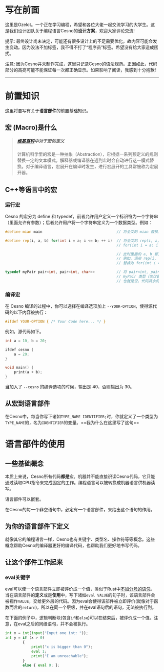 写在前面
================

这里是Ozelot。一个正在学习编程，希望和各位大佬一起交流学习的大学生。这是我们设计团队关于编程语言Cesno的**设计方案**，欢迎大家评论交流!

提示: 最终设计尚未决定，可能还有很多设计上的不足需要优化，故内容可能会发生变动。因为没法不加标签，我不得不打了“程序员”标签。希望没有给大家造成困扰。

注意: 因为Cesno并未制作完成，这里只记录Cesno的语法规范。正因如此，代码部分的高亮可能不能保证每一次都正确显示。如果影响了阅读，我感到十分抱歉!

----

# 前置知识

这里将要写有关于**语言部件**的前置基础知识。

## 宏 (Macro)是什么



> ##### [维基百科](https://zh.wikipedia.org/wiki/%E5%B7%A8%E9%9B%86)中对于**宏**的定义
>
> 计算机科学里的宏是一种抽象（Abstraction），它根据一系列预定义的规则替换一定的文本模式。解释器或编译器在遇到宏时会自动进行这一模式替换。对于编译语言，宏展开在编译时发生，进行宏展开的工具常被称为宏展开器。

## C++等语言中的宏

### 运行宏

Cesno 的宏分为 define 和 typedef，前者允许用户定义一个标识符为一个字符串（里面允许有参数）；后者允许用户将一个字符串定义为一个数据类型。例如：

```c++
#define mian main                                  // 将全文的 mian 替换为 main

#define rep(i, a, b) for(int i = a; i <= b; ++ i)  // 将全文的 rep(i, a, b) 替换为
                                                   // for(int i = a; i <= b; ++ i)

                                                   // 此时里面的 a, b 都是数值。
                                                   // 例如，调用 rep(i, 1, n) 那么就会
                                                   // 替换为 for(int i = 1; i <= n; ++ i)

typedef myPair pair<int, pair<int, char>>          // 将 pair<int, pair<int, char>> 类型替换为
                                                   // myPair 类型（仅仅替换数据类型）
                                                   // 也就是说，代码其余的 myPair 不会被替换
```

### 编译宏

在 Cesno 编译的过程中，你可以选择在编译选项加上 `--YOUR-OPTION`，使得源代码的以下内容被执行：

```c++
#ifdef YOUR-OPTION { /* Your Code here... */ }
```

例如，源代码如下。

```c++
int a = 10, b = 20;

ifdef cesno {
    a = 20;
}

void main() {
    print(a + b);
}
```

当加入了 `--cesno` 的编译选项的时候，输出是 40，否则输出为 30。

## 从**宏**到**语言部件**

在Cesno中，每当你写下诸如`TYPE_NAME IDENTIFIER;`时，你就定义了一个类型为`TYPE_NAME`的，名为`IDENTIFIER`的变量。==我为什么在这里写了这句==



语言部件的使用
================

## 一些基础概念

本质上来说，Cesno所有代码**都是**宏。机器并不能直接识读Cesno代码，它只能通过读取CPU指令来完成固定的工作。编程语言可以被转换成机器语言供机器读写。

语言部件可以嵌套。

在Cesno的每一个非空语句中，必定有一个语言部件，来给出这个语句的作用。

## 为你的语言部件下定义

就像其它的编程语言一样，Cesno也有关键字、类型名、操作符等等概念。这些概念帮助Cesno的编译器更好的编译代码，也帮助我们更好地书写代码。



## 让这个部件工作起来

### eval关键字

eval可以使一个语言部件立即被评价成一个值，类似于Rust中<u>不加分号的语句</u>。当在语言部件的**定义**或是**使用**中，写下诸如`eval VALUE`的句子时，该语言部件会被视作`VALUE`，交给更外层的代码。因为eval会使得该部件被立即评价(就像对于函数而言的`return`)，所以在同一个层级，并在eval语句后的语句，无法被执行到。

在下面的例子中，逻辑判断块(包含`if`和`else`)可以在结束后，被评价成一个值。注意，在eval之后的同级语句，并不会被执行。

```python
int x = int(input("Input one int: "));
int y = if (x > 0)
        {
            print("x is bigger than 0");
            eval 1;
            print("I am unreachable");
        }
        else { eval 0; };
```

### 
